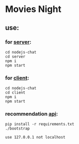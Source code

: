 # Movies Night
## use:
### for [server](http://127.0.0.1:5000/):
    cd nodejs-chat
    cd server
    npm i
    npm start
    
### for [client](http://127.0.0.1:3000/):
    cd nodejs-chat
    cd client
    npm i
    npm start
### recommendation [api](http://127.0.0.1:6000/category/): 
    pip install -r requirements.txt 
    ./bootstrap
```use 127.0.0.1 not localhost```
